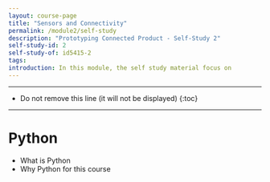```yaml
---
layout: course-page
title: "Sensors and Connectivity"
permalink: /module2/self-study
description: "Prototyping Connected Product - Self-Study 2"
self-study-id: 2
self-study-of: id5415-2
tags:
introduction: In this module, the self study material focus on 
---
```


---

* Do not remove this line (it will not be displayed)
{:toc}

---


# Python

* What is Python
* Why Python for this course
